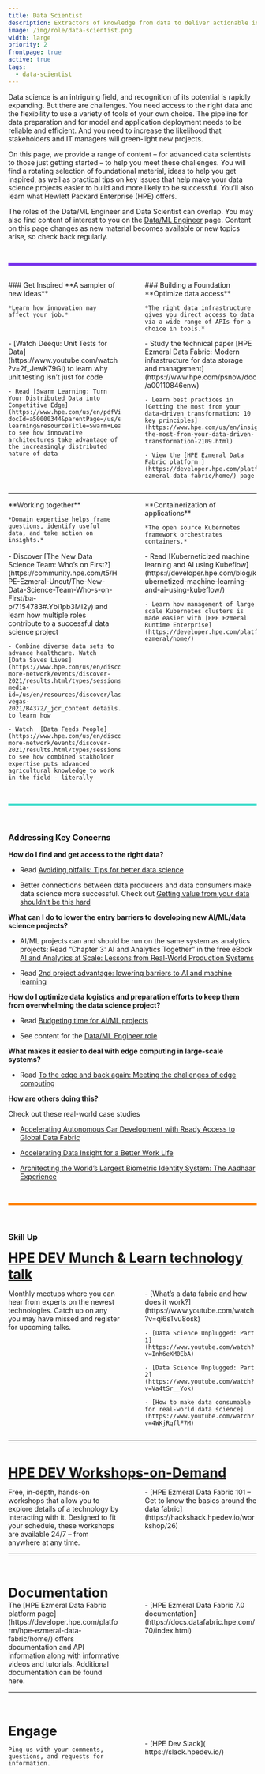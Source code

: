 ```yaml
---
title: Data Scientist
description: Extractors of knowledge from data to deliver actionable insights
image: /img/role/data-scientist.png
width: large
priority: 2
frontpage: true
active: true
tags:
  - data-scientist
---
```

<style>
.row {
  display: grid;
	grid-template-columns: 1fr 1fr;
  column-gap: 50px;
}
</style>

Data science is an intriguing field, and recognition of its potential is rapidly expanding. But there are challenges. You need access to the right data and the flexibility to use a variety of tools of your own choice. The pipeline for data preparation and for model and application deployment needs to be reliable and efficient. And you need to increase the likelihood that stakeholders and IT managers will green-light new projects.

On this page, we provide a range of content – for advanced data scientists to those just getting started – to help you meet these challenges. You will find a rotating selection of foundational material, ideas to help you get inspired, as well as practical tips on key issues that help make your data science projects easier to build and more likely to be successful. You’ll also learn what Hewlett Packard Enterprise (HPE) offers. 

The roles of the Data/ML Engineer and Data Scientist can overlap. You may also find content of interest to you on the [Data/ML Engineer](/role/data-ml-engineer/home/) page. Content on this page changes as new material becomes available or new topics arise, so check back regularly.

<br>
<hr style="background: #7630EA; height: 5px; border: none">
<br>

<div class="row">
  <div class="column">
    ### Get Inspired
    **A sampler of new ideas**

    *Learn how innovation may affect your job.*
  </div>
  <div class="column">
    ### Building a Foundation 
    **Optimize data access**

    *The right data infrastructure gives you direct access to data via a wide range of APIs for a choice in tools.*
  </div>
</div>

<div class="row">
  <div class="column">
    - [Watch Deequ: Unit Tests for Data](https://www.youtube.com/watch?v=2f_JewK79GI) to learn why unit testing isn’t just for code

    - Read [Swarm Learning: Turn Your Distributed Data into Competitive Edge](https://www.hpe.com/us/en/pdfViewer.html?docId=a50000344&parentPage=/us/en/products/compute/hpc/deep-learning&resourceTitle=Swarm+Learning:+Turn+Your+Distributed+Data+into+Competitive+Edge+technical+white+paper) to see how innovative architectures take advantage of the increasingly distributed nature of data
  </div>
  <div class="column">
    - Study the technical paper [HPE Ezmeral Data Fabric: Modern infrastructure for data storage and management](https://www.hpe.com/psnow/doc/a00110846enw)

    - Learn best practices in [Getting the most from your data-driven transformation: 10 key principles](https://www.hpe.com/us/en/insights/articles/getting-the-most-from-your-data-driven-transformation-2109.html)

    - View the [HPE Ezmeral Data Fabric platform ](https://developer.hpe.com/platform/hpe-ezmeral-data-fabric/home/) page
  </div>
</div>

---

<div class="row">
  <div class="column">
    **Working together**

    *Domain expertise helps frame questions, identify useful data, and take action on insights.*
    
  </div>
  <div class="column">
    **Containerization of applications**

    *The open source Kubernetes framework orchestrates containers.*
  </div>
</div>

<div class="row">
  <div class="column">
    - Discover [The New Data Science Team: Who’s on First?](https://community.hpe.com/t5/HPE-Ezmeral-Uncut/The-New-Data-Science-Team-Who-s-on-First/ba-p/7154783#.Ybi1pb3MI2y) and learn how multiple roles contribute to a successful data science project

    - Combine diverse data sets to advance healthcare. Watch  [Data Saves Lives](https://www.hpe.com/us/en/discover-more-network/events/discover-2021/results.html/types/sessions/search/b4372?media-id=/us/en/resources/discover/las-vegas-2021/B4372/_jcr_content.details.json) to learn how

    - Watch  [Data Feeds People](https://www.hpe.com/us/en/discover-more-network/events/discover-2021/results.html/types/sessions/search/b4373) to see how combined stakholder expertise puts advanced agricultural knowledge to work in the field - literally
  </div>
  <div class="column">
    - Read [Kuberneticized machine learning and AI using Kubeflow](https://developer.hpe.com/blog/kubernetized-machine-learning-and-ai-using-kubeflow/)

    - Learn how management of large scale Kubernetes clusters is made easier with [HPE Ezmeral Runtime Enterprise](https://developer.hpe.com/platform/hpe-ezmeral/home/)
  </div>
</div>

<br>
<hr style="background: #33DAC8; height: 5px; border: none">
<br>

### Addressing Key Concerns

**How do I find and get access to the right data?**

- Read [Avoiding pitfalls: Tips for better data science](https://community.hpe.com/t5/HPE-Ezmeral-Uncut/Avoiding-pitfalls-Tips-for-better-data-science/ba-p/7144228)

- Better connections between data producers and data consumers make data science more successful. Check out [Getting value from your data shouldn’t be this hard](https://www.hpe.com/us/en/insights/articles/getting-value-from-your-data-shouldn-t-be-this-hard-2106.html)

**What can I do to lower the entry barriers to developing new AI/ML/data science projects?**

- AI/ML projects can and should be run on the same system as analytics projects: Read “Chapter 3: AI and Analytics Together” in the free eBook [AI and Analytics at Scale: Lessons from Real-World Production Systems](https://www.hpe.com/us/en/resources/software/ai-and-analytics-systems.html)

- Read [2nd project advantage: lowering barriers to AI and machine learning](https://community.hpe.com/t5/HPE-Ezmeral-Uncut/Second-project-advantage-Lowering-barriers-to-AI-and-machine/ba-p/7154034#.YZYX2elKhE4)

**How do I optimize data logistics and preparation efforts to keep them from overwhelming the data science project?**

- Read [Budgeting time for AI/ML projects](https://community.hpe.com/t5/HPE-Ezmeral-Uncut/Budgeting-time-for-AI-ML-projects/ba-p/7090807#.YZYZVelKhE4)

- See content for the [Data/ML Engineer role](/role/data-ml-engineer/home/)

**What makes it easier to deal with edge computing in large-scale systems?**

- Read [To the edge and back again: Meeting the challenges of edge computing](https://community.hpe.com/t5/HPE-Ezmeral-Uncut/To-the-edge-and-back-again-Meeting-the-challenges-of-edge/ba-p/7132609#.Ya5X3r3ML0o)

  

**How are others doing this?**

Check out these real-world case studies

- [Accelerating Autonomous Car Development with Ready Access to Global Data Fabric](https://www.hpe.com/psnow/doc/a50003176enw?jumpid=in_lit-psnow-red)

- [Accelerating Data Insight for a Better Work Life](https://www.hpe.com/psnow/doc/a50003827enw)

- [Architecting the World’s Largest Biometric Identity System: The Aadhaar Experience](https://developer.hpe.com/blog/architecting-the-worlds-largest-biometric-identity-system-the-aadhaar-ex/)

<br>
<hr style="background: #FF8300; height: 5px; border: none">
<br>

### Skill Up

<a href="https://developer.hpe.com/campaign/munch-and-learn/" style="font-weight: 700; font-size: 27px">HPE DEV Munch & Learn technology talk</a>

<div class="row">
  <div class="column">
    Monthly meetups where you can hear from experts on the newest technologies. Catch up on any you may have missed and register for upcoming talks.

  </div>
  <div class="column">
    - [What’s a data fabric and how does it work?](https://www.youtube.com/watch?v=qi6sTvu8osk)

    - [Data Science Unplugged: Part 1](https://www.youtube.com/watch?v=Inh6eXM0EbA)

    - [Data Science Unplugged: Part 2](https://www.youtube.com/watch?v=Va4tSr__Yok)

    - [How to make data consumable for real-world data science](https://www.youtube.com/watch?v=4WKjRqflF7M)
  </div>
</div>

---

<br><br>
<a href="https://hackshack.hpedev.io/workshops" style="font-weight: 700; font-size: 27px">HPE DEV Workshops-on-Demand</a>

<div class="row">
  <div class="column">
    Free, in-depth, hands-on workshops that allow you to explore details of a technology by interacting with it. Designed to fit your schedule, these workshops are available 24/7 – from anywhere at any time.

  </div>
  <div class="column">
    - [HPE Ezmeral Data Fabric 101 – Get to know the basics around the data fabric](https://hackshack.hpedev.io/workshop/26)

     
  </div>
</div>

---

<br><br>
<div style="font-weight: 700; font-size: 27px">Documentation</div>

<div class="row">
  <div class="column">    
    The [HPE Ezmeral Data Fabric platform page](https://developer.hpe.com/platform/hpe-ezmeral-data-fabric/home/) offers documentation and API information along with informative videos and tutorials. Additional documentation can be found here.

  </div>
  <div class="column">
    - [HPE Ezmeral Data Fabric 7.0 documentation](https://docs.datafabric.hpe.com/70/index.html)

     
  </div>
</div>

---


<br><br>
<div style="font-weight: 700; font-size: 27px">Engage</div>

<div class="row">
  <div class="column">

    Ping us with your comments, questions, and requests for information.

     
  </div>
  <div class="column">
    - [HPE Dev Slack]( https://slack.hpedev.io/)

     
  </div>  
</div>
